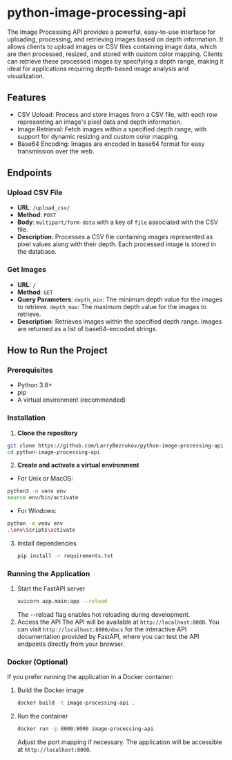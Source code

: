 # python-image-processing-api

The Image Processing API provides a powerful, easy-to-use interface for uploading, processing, and retrieving images based on depth information. It allows clients to upload images or CSV files containing image data, which are then processed, resized, and stored with custom color mapping. Clients can retrieve these processed images by specifying a depth range, making it ideal for applications requiring depth-based image analysis and visualization.

## Features

* CSV Upload: Process and store images from a CSV file, with each row representing an image's pixel data and depth information.
* Image Retrieval: Fetch images within a specified depth range, with support for dynamic resizing and custom color mapping.
* Base64 Encoding: Images are encoded in base64 format for easy transmission over the web.

## Endpoints

### Upload CSV File

* **URL**: `/upload_csv/`
* **Method**: `POST`
* **Body**: `multipart/form-data` with a key of `file` associated with the CSV file.
* **Description**: Processes a CSV file containing images represented as pixel values along with their depth. Each processed image is stored in the database.

### Get Images

* **URL**: `/`
* **Method**: `GET`
* **Query Parameters**:
`depth_min`: The minimum depth value for the images to retrieve.
`depth_max`: The maximum depth value for the images to retrieve.
* **Description**: Retrieves images within the specified depth range. Images are returned as a list of base64-encoded strings.

## How to Run the Project

### Prerequisites

* Python 3.8+
* pip
* A virtual environment (recommended)

### Installation

1. **Clone the repository**

```bash
git clone https://github.com/LarryBezrukov/python-image-processing-api.git
cd python-image-processing-api
```

2. **Create and activate a virtual environment**
  * For Unix or MacOS:
  ```bash
  python3 -m venv env
  source env/bin/activate
  ```
  * For Windows:
  ```bash
  python -m venv env
  .\env\Scripts\activate
  ```

3. Install dependencies
   ```bash
   pip install -r requirements.txt
   ```

### Running the Application

1. Start the FastAPI server
   ```bash
   uvicorn app.main:app --reload
   ```
   The --reload flag enables hot reloading during development.
2. Access the API
   The API will be available at `http://localhost:8000`. You can visit `http://localhost:8000/docs` for the interactive API documentation provided by FastAPI, where you can test the API endpoints directly from your browser.

### Docker (Optional)

If you prefer running the application in a Docker container:

1. Build the Docker image
   ```bash
   docker build -t image-processing-api .
   ```
2. Run the container
   ```bash
   docker run -p 8000:8000 image-processing-api
   ```
   Adjust the port mapping if necessary. The application will be accessible at `http://localhost:8000`.
